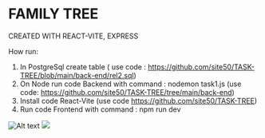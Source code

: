 # FAMILY TREE 

CREATED WITH REACT-VITE, EXPRESS

How run:

1) In PostgreSql create table ( use code : https://github.com/site50/TASK-TREE/blob/main/back-end/rel2.sql)
2) On Node run code Backend with command : nodemon task1.js (use code: https://github.com/site50/TASK-TREE/tree/main/back-end)
3) Install code React-Vite (use code https://github.com/site50/TASK-TREE)
4) Run code Frontend with command : npm run dev
   


![Alt text](https://raw.github.com/potherca-blog/StackOverflow/master/question.13808020.include-an-svg-hosted-on-github-in-markdown/controllers_brief.svg)
<img src="https://raw.github.com/potherca-blog/StackOverflow/master/question.13808020.include-an-svg-hosted-on-github-in-markdown/controllers_brief.svg">

